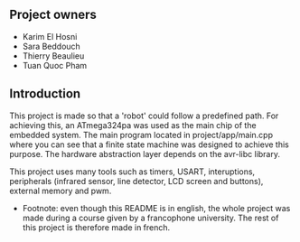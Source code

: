 ## Project owners

- Karim El Hosni
- Sara Beddouch
- Thierry Beaulieu
- Tuan Quoc Pham

## Introduction

This project is made so that a 'robot' could follow a predefined path. For achieving this, an ATmega324pa was used as the main chip of the embedded system. The main program located in project/app/main.cpp where you can see that a finite state machine was designed to achieve this purpose. The hardware abstraction layer depends on the avr-libc library.

This project uses many tools such as timers, USART, interuptions, peripherals (infrared sensor, line detector, LCD screen and buttons), external memory and pwm.

- Footnote: even though this README is in english, the whole project was made during a course given by a francophone university. The rest of this project is therefore made in french.

